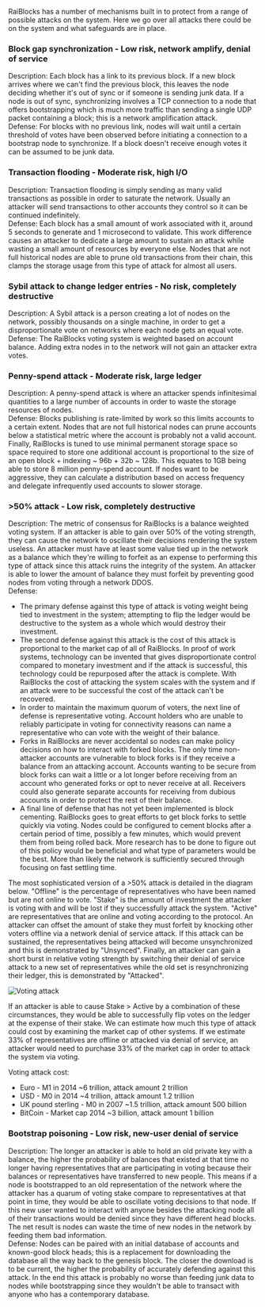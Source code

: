 RaiBlocks has a number of mechanisms built in to protect from a range of possible attacks on the system.  Here we go over all attacks there could be on the system and what safeguards are in place.  

### Block gap synchronization - Low risk, network amplify, denial of service
Description: Each block has a link to its previous block.  If a new block arrives where we can't find the previous block, this leaves the node deciding whether it's out of sync or if someone is sending junk data.  If a node is out of sync, synchronizing involves a TCP connection to a node that offers bootstrapping which is much more traffic than sending a single UDP packet containing a block; this is a network amplification attack.  
Defense: For blocks with no previous link, nodes will wait until a certain threshold of votes have been observed before initiating a connection to a bootstrap node to synchronize.  If a block doesn't receive enough votes it can be assumed to be junk data.  

### Transaction flooding - Moderate risk, high I/O
Description: Transaction flooding is simply sending as many valid transactions as possible in order to saturate the network.  Usually an attacker will send transactions to other accounts they control so it can be continued indefinitely.  
Defense: Each block has a small amount of work associated with it, around 5 seconds to generate and 1 microsecond to validate.  This work difference causes an attacker to dedicate a large amount to sustain an attack while wasting a small amount of resources by everyone else.  Nodes that are not full historical nodes are able to prune old transactions from their chain, this clamps the storage usage from this type of attack for almost all users.  

### Sybil attack to change ledger entries - No risk, completely destructive
Description: A Sybil attack is a person creating a lot of nodes on the network, possibly thousands on a single machine, in order to get a disproportionate vote on networks where each node gets an equal vote.  
Defense: The RaiBlocks voting system is weighted based on account balance.  Adding extra nodes in to the network will not gain an attacker extra votes.  

### Penny-spend attack - Moderate risk, large ledger
Description: A penny-spend attack is where an attacker spends infinitesimal quantities to a large number of accounts in order to waste the storage resources of nodes.    
Defense: Blocks publishing is rate-limited by work so this limits accounts to a certain extent.  Nodes that are not full historical nodes can prune accounts below a statistical metric where the account is probably not a valid account.  Finally, RaiBlocks is tuned to use minimal permanent storage space so space required to store one additional account is proportional to the size of an open block + indexing ~ 96b + 32b ~ 128b.  This equates to 1GB being able to store 8 million penny-spend account.  If nodes want to be aggressive, they can calculate a distribution based on access frequency and delegate infrequently used accounts to slower storage.  

### >50% attack - Low risk, completely destructive
Description: The metric of consensus for RaiBlocks is a balance weighted voting system.  If an attacker is able to gain over 50% of the voting strength, they can cause the network to oscillate their decisions rendering the system useless.  An attacker must have at least some value tied up in the network as a balance which they're willing to forfeit as an expense to performing this type of attack since this attack ruins the integrity of the system.  An attacker is able to lower the amount of balance they must forfeit by preventing good nodes from voting through a network DDOS.  
Defense:  
* The primary defense against this type of attack is voting weight being tied to investment in the system; attempting to flip the ledger would be destructive to the system as a whole which would destroy their investment.  
* The second defense against this attack is the cost of this attack is proportional to the market cap of all of RaiBlocks.  In proof of work systems, technology can be invented that gives disproportionate control compared to monetary investment and if the attack is successful, this technology could be repurposed after the attack is complete.  With RaiBlocks the cost of attacking the system scales with the system and if an attack were to be successful the cost of the attack can't be recovered.
* In order to maintain the maximum quorum of voters, the next line of defense is representative voting.  Account holders who are unable to reliably participate in voting for connectivity reasons can name a representative who can vote with the weight of their balance.
* Forks in RaiBlocks are never accidental so nodes can make policy decisions on how to interact with forked blocks.  The only time non-attacker accounts are vulnerable to block forks is if they receive a balance from an attacking account.  Accounts wanting to be secure from block forks can wait a little or a lot longer before receiving from an account who generated forks or opt to never receive at all.  Receivers could also generate separate accounts for receiving from dubious accounts in order to protect the rest of their balance.
* A final line of defense that has not yet been implemented is block cementing.  RaiBlocks goes to great efforts to get block forks to settle quickly via voting.  Nodes could be configured to cement blocks after a certain period of time, possibly a few minutes, which would prevent them from being rolled back.  More research has to be done to figure out of this policy would be beneficial and what type of parameters would be the best.  More than likely the network is sufficiently secured through focusing on fast settling time.  

The most sophisticated version of a >50% attack is detailed in the diagram below.  "Offline" is the percentage of representatives who have been named but are not online to vote.  "Stake" is the amount of investment the attacker is voting with and will be lost if they successfully attack the system.  "Active" are representatives that are online and voting according to the protocol.  An attacker can offset the amount of stake they must forfeit by knocking other voters offline via a network denial of service attack.  If this attack can be sustained, the representatives being attacked will become unsynchronized and this is demonstrated by "Unsynced".  Finally, an attacker can gain a short burst in relative voting strength by switching their denial of service attack to a new set of representatives while the old set is resynchronizing their ledger, this is demonstrated by "Attacked".

![Voting attack](https://raw.githubusercontent.com/clemahieu/raiblocks/master/images/attack.png)

If an attacker is able to cause Stake > Active by a combination of these circumstances, they would be able to successfully flip votes on the ledger at the expense of their stake.  We can estimate how much this type of attack could cost by examining the market cap of other systems.  If we estimate 33% of representatives are offline or attacked via denial of service, an attacker would need to purchase 33% of the market cap in order to attack the system via voting.

Voting attack cost:
* Euro - M1 in 2014 ~6 trillion, attack amount 2 trillion
* USD - M0 in 2014 ~4 trillion, attack amount 1.2 trillion
* UK pound sterling - M0 in 2007 ~1.5 trillion, attack amount 500 billion
* BitCoin - Market cap 2014 ~3 billion, attack amount 1 billion

### Bootstrap poisoning - Low risk, new-user denial of service
Description: The longer an attacker is able to hold an old private key with a balance, the higher the probability of balances that existed at that time no longer having representatives that are participating in voting because their balances or representatives have transferred to new people.  This means if a node is bootstrapped to an old representation of the network where the attacker has a quarum of voting stake compare to representatives at that point in time, they would be able to oscillate voting decisions to that node.  If this new user wanted to interact with anyone besides the attacking node all of their transactions would be denied since they have different head blocks.  The net result is nodes can waste the time of new nodes in the network by feeding them bad information.    
Defense: Nodes can be paired with an initial database of accounts and known-good block heads; this is a replacement for downloading the database all the way back to the genesis block.  The closer the download is to be current, the higher the probability of accurately defending against this attack.  In the end this attack is probably no worse than feeding junk data to nodes while bootstrapping since they wouldn't be able to transact with anyone who has a contemporary database.  